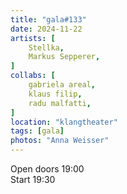 ```yaml
---
title: "gala#133"
date: 2024-11-22
artists: [
  	Stellka, 
 	Markus Sepperer, 
]
collabs: [
	gabriela areal,
	klaus filip,
	radu malfatti,
]
location: "klangtheater"
tags: [gala]
photos: "Anna Weisser"
---
```

Open doors 19:00  
Start 19:30
